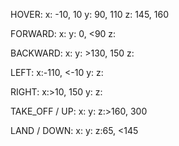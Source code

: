 
HOVER:
  x: -10, 10
  y: 90, 110 
  z: 145, 160

FORWARD:
  x:
  y: 0, <90
  z:

BACKWARD:
  x:
  y: >130, 150
  z:

LEFT:
  x:-110, <-10
  y:
  z:

RIGHT:
  x:>10, 150
  y:
  z:

TAKE_OFF / UP:
  x:
  y:
  z:>160, 300

LAND / DOWN:
  x:
  y:
  z:65, <145
